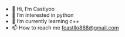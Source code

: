- 👋 Hi, I’m Castiyoo
- 👀 I’m interested in python
- 🌱 I’m currently learning c++
- 📫 How to reach me fcastllo868@gmail.com 

<!---
Castiyoo/Castiyoo is a ✨ special ✨ repository because its `README.md` (this file) appears on your GitHub profile.
You can click the Preview link to take a look at your changes.
--->
